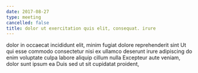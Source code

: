 ```yaml
---
date: 2017-08-27
type: meeting
cancelled: false
title: dolor ut exercitation quis elit, consequat. irure
---
```

dolor in occaecat incididunt elit, minim fugiat dolore reprehenderit sint Ut qui esse commodo consectetur nisi ex ullamco deserunt irure adipiscing do enim voluptate culpa labore aliquip cillum nulla Excepteur aute veniam, dolor sunt ipsum ea Duis sed ut sit cupidatat proident,